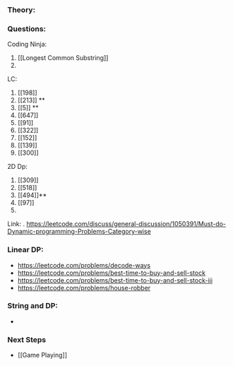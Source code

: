 
### Theory:


### Questions:
Coding Ninja:
1. [[Longest Common Substring]]
2. 

LC:
1. [[198]]
2. [[213]] **
3. [[5]] **
4. [[647]]
5. [[91]]
6. [[322]]
7. [[152]]
8. [[139]]
9. [[300]]

2D Dp:
1. [[309]]
2. [[518]]
3. [[494]]**
4. [[97]]
5. 







Link: . https://leetcode.com/discuss/general-discussion/1050391/Must-do-Dynamic-programming-Problems-Category-wise

### Linear DP:
- https://leetcode.com/problems/decode-ways
- https://leetcode.com/problems/best-time-to-buy-and-sell-stock
- https://leetcode.com/problems/best-time-to-buy-and-sell-stock-iii
- https://leetcode.com/problems/house-robber

### String and DP:
- 
### Next Steps
- [[Game Playing]]